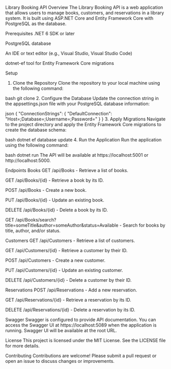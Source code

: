 Library Booking API
Overview
The Library Booking API is a web application that allows users to manage books, customers, and reservations in a library system. It is built using ASP.NET Core and Entity Framework Core with PostgreSQL as the database.

Prerequisites
.NET 6 SDK or later

PostgreSQL database

An IDE or text editor (e.g., Visual Studio, Visual Studio Code)

dotnet-ef tool for Entity Framework Core migrations

Setup
1. Clone the Repository
Clone the repository to your local machine using the following command:

bash
git clone <repository-url>
2. Configure the Database
Update the connection string in the appsettings.json file with your PostgreSQL database information:

json
{
  "ConnectionStrings": {
    "DefaultConnection": "Host=<your-host>;Database=<your-database>;Username=<your-username>;Password=<your-password>"
  }
}
3. Apply Migrations
Navigate to the project directory and apply the Entity Framework Core migrations to create the database schema:

bash
dotnet ef database update
4. Run the Application
Run the application using the following command:

bash
dotnet run
The API will be available at https://localhost:5001 or http://localhost:5000.

Endpoints
Books
GET /api/Books - Retrieve a list of books.

GET /api/Books/{id} - Retrieve a book by its ID.

POST /api/Books - Create a new book.

PUT /api/Books/{id} - Update an existing book.

DELETE /api/Books/{id} - Delete a book by its ID.

GET /api/Books/search?title=someTitle&author=someAuthor&status=Available - Search for books by title, author, and/or status.

Customers
GET /api/Customers - Retrieve a list of customers.

GET /api/Customers/{id} - Retrieve a customer by their ID.

POST /api/Customers - Create a new customer.

PUT /api/Customers/{id} - Update an existing customer.

DELETE /api/Customers/{id} - Delete a customer by their ID.

Reservations
POST /api/Reservations - Add a new reservation.

GET /api/Reservations/{id} - Retrieve a reservation by its ID.

DELETE /api/Reservations/{id} - Delete a reservation by its ID.

Swagger
Swagger is configured to provide API documentation. You can access the Swagger UI at https://localhost:5089 when the application is running. Swagger UI will be available at the root URL.

License
This project is licensed under the MIT License. See the LICENSE file for more details.

Contributing
Contributions are welcome! Please submit a pull request or open an issue to discuss changes or improvements.